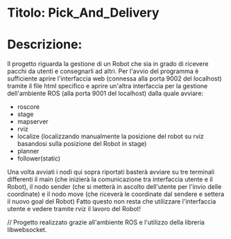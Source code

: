 # Titolo: Pick_And_Delivery

# Descrizione:
Il progetto riguarda la gestione di un Robot che sia in grado di ricevere pacchi da utenti e consegnarli ad altri.
Per l'avvio del programma è sufficiente aprire l'interfaccia web (connessa alla porta 9002 del localhost) tramite il file html specifico e aprire un'altra interfaccia per la gestione dell'ambiente ROS (alla porta 9001 del localhost) dalla quale avviare:
  - roscore
  - stage
  - mapserver
  - rviz
  - localize (localizzando manualmente la posizione del robot su rviz basandosi sulla posizione del Robot in stage)
  - planner
  - follower(static)

Una volta avviati i nodi qui sopra riportati basterà avviare su tre terminali differenti il main (che inizierà la comunicazione tra interfaccia utente e il Robot), il nodo sender (che si metterà in ascolto dell'utente per l'invio delle coordinate) e il nodo move (che riceverà le coordinate dal sendere e settera il nuovo goal del Robot) 
Fatto questo non resta che utilizzare l'interfaccia utente e vedere tramite rviz il lavoro del Robot!
  
// Progetto realizzato grazie all'ambiente ROS e l'utilizzo della libreria libwebsocket.
